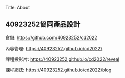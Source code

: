 Title: About

## 40923252協同產品設計

倉儲: <a href="https://github.com/40923252/cd2022/">https://github.com/40923252/cd2022</a>

內容管理: <a href="https://40923252.github.io/cd2022/">https://40923252.github.io/cd2022/</a>

課程投影片: <a href="https://40923252.github.io/cd2022/reveal">https://40923252.github.io/cd2022/reveal</a>

課程網誌: <a href="https://40923252.github.io/cd2022/blog">https://40923252.github.io/cd2022/blog</a>








